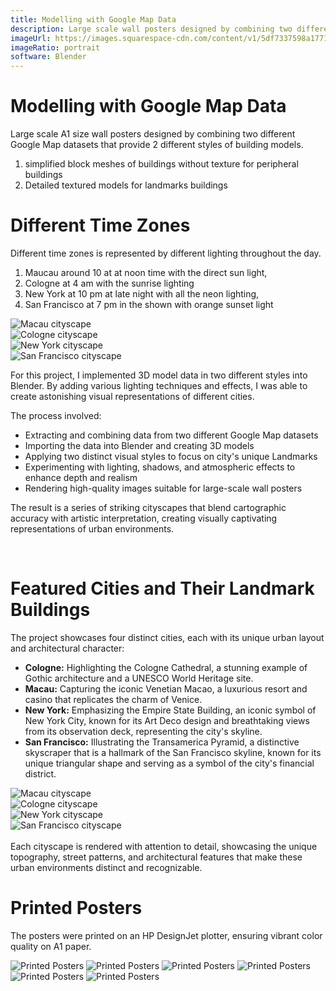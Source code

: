 ```yaml
---
title: Modelling with Google Map Data
description: Large scale wall posters designed by combining two different Google Map datasets and implementing 3D model data in Blender.
imageUrl: https://images.squarespace-cdn.com/content/v1/5df7337598a1771a4a73ef26/1646525087584-R170PYIBR5ZM4ETLW1GA/Cologne5.jpeg
imageRatio: portrait
software: Blender
---
```



# Modelling with Google Map Data

Large scale A1 size wall posters designed by combining two different Google Map datasets that provide 2 different styles of building models.
1. simplified block meshes of buildings without texture for peripheral buildings
2. Detailed textured models for landmarks buildings


# Different Time Zones
Different time zones is represented by different lighting throughout the day. 
1. Maucau around 10 at at noon time with the direct sun light,
2. Cologne at 4 am with the sunrise lighting
3. New York at 10 pm at late night with all the neon lighting,
4. San Francisco at 7 pm in the shown with orange sunset light 
<div class="image-grid-4column">
<div class="relative flex items-center justify-center overflow-visible">
    <img 
      src="https://images.squarespace-cdn.com/content/v1/5df7337598a1771a4a73ef26/1646525087574-P1VGAPTQFKTL7X07366B/Macau5.jpeg" 
      alt="Macau cityscape"
      class="" 
    />
  <div class="relative flex items-center justify-top overflow-visible">
    <img 
      src="https://images.squarespace-cdn.com/content/v1/5df7337598a1771a4a73ef26/1646525087584-R170PYIBR5ZM4ETLW1GA/Cologne5.jpeg" 
      alt="Cologne cityscape"
      class="" 
    />
  </div>
  
  </div>
  <div class="relative flex items-center justify-center overflow-visible">
    <img 
      src="https://images.squarespace-cdn.com/content/v1/5df7337598a1771a4a73ef26/1646525088175-V7S5CZZAWOEFLVM9GZLJ/New-York18.jpeg" 
      alt="New York cityscape"
      class="" 
    />
  </div>
  <div class="relative flex items-center justify-center overflow-visible">
    <img 
      src="https://images.squarespace-cdn.com/content/v1/5df7337598a1771a4a73ef26/1646525088261-NA2SZD6GO0YRTGOPJ16I/San-Francisco4.jpeg" 
      alt="San Francisco cityscape"
      class=""  
    />
  </div>
</div>



For this project, I implemented 3D model data in two different styles into Blender. By adding various lighting techniques and effects, I was able to create astonishing visual representations of different cities.

The process involved:
- Extracting and combining data from two different Google Map datasets
- Importing the data into Blender and creating 3D models
- Applying two distinct visual styles to focus on city's unique Landmarks
- Experimenting with lighting, shadows, and atmospheric effects to enhance depth and realism
- Rendering high-quality images suitable for large-scale wall posters

The result is a series of striking cityscapes that blend cartographic accuracy with artistic interpretation, creating visually captivating representations of urban environments.

<br>

# Featured Cities and Their Landmark Buildings

The project showcases four distinct cities, each with its unique urban layout and architectural character:

- **Cologne:** Highlighting the Cologne Cathedral, a stunning example of Gothic architecture and a UNESCO World Heritage site.
- **Macau:** Capturing the iconic Venetian Macao, a luxurious resort and casino that replicates the charm of Venice.
- **New York:** Emphasizing the Empire State Building, an iconic symbol of New York City, known for its Art Deco design and breathtaking views from its observation deck, representing the city's skyline.
- **San Francisco:** Illustrating the Transamerica Pyramid, a distinctive skyscraper that is a hallmark of the San Francisco skyline, known for its unique triangular shape and serving as a symbol of the city's financial district.
<div class="image-grid-2column">
<div class="relative flex items-center justify-center overflow-visible">
    <img 
      src="https://images.squarespace-cdn.com/content/v1/5df7337598a1771a4a73ef26/1646525087574-P1VGAPTQFKTL7X07366B/Macau5.jpeg" 
      alt="Macau cityscape"
      class="" 
    />
  <div class="relative flex items-center justify-top overflow-visible">
    <img 
      src="https://images.squarespace-cdn.com/content/v1/5df7337598a1771a4a73ef26/1646525087584-R170PYIBR5ZM4ETLW1GA/Cologne5.jpeg" 
      alt="Cologne cityscape"
      class="" 
    />
  </div>
  
  </div>
  <div class="relative flex items-center justify-center overflow-visible">
    <img 
      src="https://images.squarespace-cdn.com/content/v1/5df7337598a1771a4a73ef26/1646525088175-V7S5CZZAWOEFLVM9GZLJ/New-York18.jpeg" 
      alt="New York cityscape"
      class="" 
    />
  </div>
  <div class="relative flex items-center justify-center overflow-visible">
    <img 
      src="https://images.squarespace-cdn.com/content/v1/5df7337598a1771a4a73ef26/1646525088261-NA2SZD6GO0YRTGOPJ16I/San-Francisco4.jpeg" 
      alt="San Francisco cityscape"
      class=""  
    />
  </div>
</div>
<br>
Each cityscape is rendered with attention to detail, showcasing the unique topography, street patterns, and architectural features that make these urban environments distinct and recognizable.




# Printed Posters

The posters were printed on an HP DesignJet plotter, ensuring vibrant color quality on A1 paper.

<div class="image-grid-3column">
<img 
      src="https://github.com/reatured/public-assets/blob/main/3d-design/project1-a1posters/IMG_3514%202.JPG?raw=true" 
      alt="Printed Posters"
      class=""  
    />
    <img 
      src="https://github.com/reatured/public-assets/blob/main/3d-design/project1-a1posters/IMG_3515.JPG.jpg?raw=true" 
      alt="Printed Posters"
      class=""  
    />
    <img 
      src="https://github.com/reatured/public-assets/blob/main/3d-design/project1-a1posters/IMG_3524.JPG.jpg?raw=true" 
      alt="Printed Posters"
      class=""  
    />
    <img 
      src="https://github.com/reatured/public-assets/blob/main/3d-design/project1-a1posters/IMG_3526.JPG.jpg?raw=true" 
      alt="Printed Posters"
      class=""  
    />
    <img 
      src="https://github.com/reatured/public-assets/blob/main/3d-design/project1-a1posters/IMG_3527.JPG.jpg?raw=true" 
      alt="Printed Posters"
      class=""  
    />
    <img 
      src="https://github.com/reatured/public-assets/blob/main/3d-design/project1-a1posters/IMG_3528.JPG.jpg?raw=true" 
      alt="Printed Posters"
      class=""  
    />
</div>

